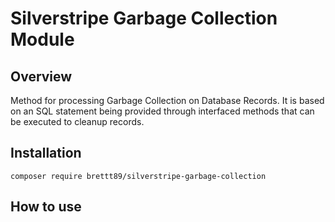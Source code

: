 # Silverstripe Garbage Collection Module

## Overview

Method for processing Garbage Collection on Database Records. It is based on an SQL statement being provided through interfaced methods that can be executed to cleanup records.

## Installation

```
composer require brettt89/silverstripe-garbage-collection
```

## How to use

